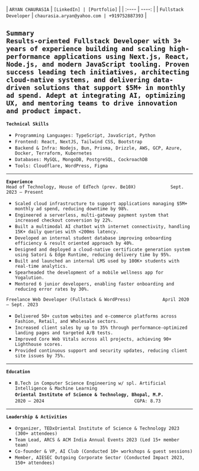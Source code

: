 

| `ARYAN CHAURASIA` | `[LinkedIn] | [Portfolio]` |
| :---- | ----: |
| `Fullstack Developer` | `chaurasia.aryan@yahoo.com | +919752887393` |

**`Summary`**  
`Results-oriented Fullstack Developer with 3+ years of experience building and scaling high-performance applications using Next.js, React, Node.js, and modern JavaScript tooling. Proven success leading tech initiatives, architecting cloud-native systems, and delivering data-driven solutions that support $5M+ in monthly ad spend. Adept at integrating AI, optimizing UX, and mentoring teams to drive innovation and product impact.`  
---

**`Technical Skills`**

- `Programming Languages: TypeScript, JavaScript, Python`  
- `Frontend: React, NextJS, Tailwind CSS, Bootstrap`  
- `Backend & Infra: Nodejs, Bun, Prisma, Drizzle, AWS, GCP, Azure, Docker, Terraform, Kubernetes`  
- `Databases: MySQL, MongoDB, PostgreSQL, CockroachDB`  
- `Tools: Cloudflare, WordPress, Figma`

---

**`Experience`**  
`Head of Technology, House of EdTech (prev. Be10X) 			   Sept. 2023 – Present` 

- `Scaled cloud infrastructure to support applications managing $5M+ monthly ad spend, reducing downtime by 98%.`  
- `Engineered a serverless, multi-gateway payment system that increased checkout conversion by 22%.`  
- `Built a multimodal AI chatbot with internet connectivity, handling 15K+ daily queries with <200ms latency.`  
- `Developed an internal student database improving onboarding efficiency & result oriented approach by 40%.`  
- `Designed and deployed a cloud-native certificate generation system using Satori & Edge Runtime, reducing delivery time by 95%.`  
- `Built and launched an internal LMS used by 100K+ students with real-time analytics.`  
- `Spearheaded the development of a mobile wellness app for Yogalution.`  
- `Mentored 6 junior developers, enabling faster onboarding and reducing error rates by 30%.`

`Freelance Web Developer (Fullstack & WordPress) 			April 2020 – Sept. 2023`

- `Delivered 50+ custom websites and e-commerce platforms across Fashion, Retail, and Wholesale sectors.`  
- `Increased client sales by up to 35% through performance-optimized landing pages and targeted A/B tests.`  
- `Improved Core Web Vitals across all projects, achieving 90+ Lighthouse scores.`  
- `Provided continuous support and security updates, reducing client site issues by 75%.`

---

**`Education`**

- `B.Tech in Computer Science Engineering w/ spl. Artificial Intelligence & Machine Learning`  
  **`Oriental Institute of Science & Technology, Bhopal, M.P.`**    
  `2020 – 2024 									CGPA: 8.73`

---

**`Leadership & Activities`**

- `Organizer, TEDxOriental Institute of Science & Technology 2023 (300+ attendees)`  
- `Team Lead, ARCS & ACM India Annual Events 2023 (Led 15+ member team)`  
- `Co-founder & VP, AI Club (Conducted 10+ workshops & guest sessions)`  
- `Member, AIESEC Outgoing Corporate Sector (Conducted Impact 2023, 150+ attendees)`